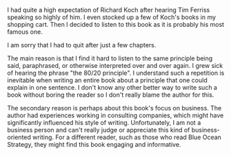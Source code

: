 I had quite a high expectation of Richard Koch after hearing Tim Ferriss speaking so highly of him.
I even stocked up a few of Koch's books in my shopping cart.
Then I decided to listen to this book as it is probably his most famous one.

I am sorry that I had to quit after just a few chapters.

The main reason is that I find it hard to listen to the same principle being said, paraphrased, or otherwise interpreted over and over again.
I grew sick of hearing the phrase "the 80/20 principle".
I understand such a repetition is inevitable when writing an entire book about a principle that one could explain in one sentence.
I don't know any other better way to write such a book without boring the reader so I don't really blame the author for this.

The secondary reason is perhaps about this book's focus on business.
The author had experiences working in consulting companies, which might have significantly influenced his style of writing.
Unfortunately, I am not a business person and can't really judge or appreciate this kind of business-oriented writing.
For a different reader, such as those who read Blue Ocean Strategy, they might find this book engaging and informative.